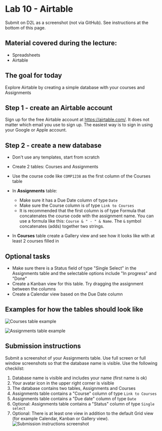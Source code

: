 # Lab 10 - Airtable
Submit on D2L as a screenshot (not via GitHub). See instructions at the bottom of this page.

## Material covered during the lecture:
- Spreadsheets
- Airtable

## The goal for today
Explore Airtable by creating a simple database with your courses and Assignments


## Step 1 - create an Airtable account
Sign up for the free Airtable account at https://airtable.com/. It does not matter which email you use to sign up. The easiest way is to sign in using your Google or Apple account.

## Step 2 - create a new database
- Don't use any templates, start from scratch
- Create 2 tables: Courses and Assignments
- Use the course code like `COMP1238` as the first column of the Courses table

- In **Assignments** table:
  - Make sure it has a Due Date column of type `Date`
  - Make sure the Course column is of type `Link to Courses`
  - It is recommended that the first column is of type Formula that concatenates the course code with the assignment name. You can use a formula like this: `Course & " - " & Name`. The `&` symbol concatenates (adds) together two strings.
- In **Courses** table create a Gallery view and see how it looks like with at least 2 courses filled in

## Optional tasks
- Make sure there is a Status field of type "Single Select" in the Assignments table and the selectable options include "In progress" and "Done"
- Create a Kanban view for this table. Try dragging the assignment between the columns
- Create a Calendar view based on the Due Date column



## Examples for how the tables should look like

![Courses table example](img/CoursesTable_example.png)

![Assignments table example](img/AssignmentsTable_example.png)

## Submission instructions

Submit a screenshot of your Assignments table. Use full screen or full window screenshots so that the database name is visible.
Use the following checkilst:
1. Database name is visible and includes your name (first name is ok)
1. Your avatar icon in the upper right corner is visible
1. The database contains two tables, Assignments and Courses
1. Assignments table contains a "Course" column of type `Link to Courses`
1. Assignments table contains a "Due date" column of type `Date`
1. Optional: Assignments table contains a "Status" column of type `Single select`
1. Optional: There is at least one view in addition to the default Grid view (for example Calendar, Kanban or Gallery view).
![Submission instructions screenshot](img/aritable_screenshot.png)